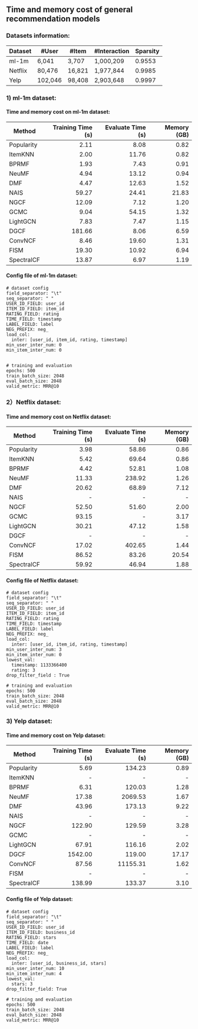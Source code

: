 ## Time  and memory cost of general recommendation models 

### Datasets information:

| Dataset | #User   | #Item  | #Interaction | Sparsity |
| ------- | ------- | ------ | ------------ | -------- |
| ml-1m   | 6,041   | 3,707  | 1,000,209    | 0.9553   |
| Netflix | 80,476  | 16,821 | 1,977,844    | 0.9985   |
| Yelp    | 102,046 | 98,408 | 2,903,648    | 0.9997   |

### 1) ml-1m dataset:

#### Time and memory cost on ml-1m dataset:

| Method     | Training Time (s) | Evaluate Time (s) | Memory (GB) |
| ---------- | ----------------: | ----------------: | ----------: |
| Popularity |              2.11 |              8.08 |        0.82 |
| ItemKNN    |              2.00 |             11.76 |        0.82 |
| BPRMF      |              1.93 |              7.43 |        0.91 |
| NeuMF      |              4.94 |             13.12 |        0.94 |
| DMF        |              4.47 |             12.63 |        1.52 |
| NAIS       |             59.27 |             24.41 |       21.83 |
| NGCF       |             12.09 |              7.12 |        1.20 |
| GCMC       |              9.04 |             54.15 |        1.32 |
| LightGCN   |              7.83 |              7.47 |        1.15 |
| DGCF       |            181.66 |              8.06 |        6.59 |
| ConvNCF    |              8.46 |             19.60 |        1.31 |
| FISM       |             19.30 |             10.92 |        6.94 |
| SpectralCF |             13.87 |              6.97 |        1.19 |

#### Config file of ml-1m dataset:

```
# dataset config
field_separator: "\t"
seq_separator: " "
USER_ID_FIELD: user_id
ITEM_ID_FIELD: item_id
RATING_FIELD: rating
TIME_FIELD: timestamp
LABEL_FIELD: label
NEG_PREFIX: neg_
load_col:
  inter: [user_id, item_id, rating, timestamp]
min_user_inter_num: 0
min_item_inter_num: 0


# training and evaluation
epochs: 500
train_batch_size: 2048
eval_batch_size: 2048
valid_metric: MRR@10
```

### 2）Netflix dataset:

#### Time and memory cost on Netflix dataset:

| Method     | Training Time (s) | Evaluate Time (s) | Memory (GB) |
| ---------- | ----------------: | -----------------: | -----------: |
| Popularity | 3.98              | 58.86             | 0.86     |
| ItemKNN    | 5.42              | 69.64             | 0.86      |
| BPRMF      | 4.42              | 52.81             | 1.08    |
| NeuMF      | 11.33             | 238.92            | 1.26     |
| DMF        | 20.62             | 68.89             | 7.12     |
| NAIS       | -                 | -                 | -           |
| NGCF       | 52.50             | 51.60             | 2.00     |
| GCMC       | 93.15             | -            | 3.17     |
| LightGCN   | 30.21             | 47.12             | 1.58     |
| DGCF       | - | - | -      |
| ConvNCF    | 17.02             | 402.65            | 1.44     |
| FISM       | 86.52             | 83.26             | 20.54   |
| SpectralCF | 59.92             | 46.94             | 1.88     |

#### Config file of Netflix dataset:

```
# dataset config
field_separator: "\t"
seq_separator: " "
USER_ID_FIELD: user_id
ITEM_ID_FIELD: item_id
RATING_FIELD: rating
TIME_FIELD: timestamp
LABEL_FIELD: label
NEG_PREFIX: neg_
load_col:
  inter: [user_id, item_id, rating, timestamp]
min_user_inter_num: 3
min_item_inter_num: 0
lowest_val:
  timestamp: 1133366400
  rating: 3
drop_filter_field : True

# training and evaluation
epochs: 500
train_batch_size: 2048
eval_batch_size: 2048
valid_metric: MRR@10
```

### 3) Yelp dataset:

#### Time and memory cost on Yelp dataset:

| Method     | Training Time (s) | Evaluate Time (s) | Memory (GB) |
| ---------- | -----------------: | -----------------: | -----------:|
| Popularity | 5.69              | 134.23            | 0.89      |
| ItemKNN    | - | - | - |
| BPRMF      | 6.31              | 120.03            | 1.28     |
| NeuMF      | 17.38             | 2069.53           | 1.67     |
| DMF        | 43.96             | 173.13            | 9.22     |
| NAIS       | -                 | -                 | -           |
| NGCF       | 122.90            | 129.59            | 3.28     |
| GCMC       | - | - | -        |
| LightGCN   | 67.91             | 116.16            | 2.02    |
| DGCF       | 1542.00           | 119.00            | 17.17    |
| ConvNCF    | 87.56             | 11155.31          | 1.62     |
| FISM       | -                 | -                 | -           |
| SpectralCF | 138.99            | 133.37            | 3.10     |

#### Config file of Yelp dataset:

```
# dataset config
field_separator: "\t"
seq_separator: " "
USER_ID_FIELD: user_id
ITEM_ID_FIELD: business_id
RATING_FIELD: stars
TIME_FIELD: date
LABEL_FIELD: label
NEG_PREFIX: neg_
load_col:
  inter: [user_id, business_id, stars]
min_user_inter_num: 10
min_item_inter_num: 4
lowest_val:
  stars: 3
drop_filter_field: True

# training and evaluation
epochs: 500
train_batch_size: 2048
eval_batch_size: 2048
valid_metric: MRR@10
```

